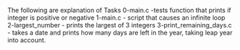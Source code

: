 The following are explanation of Tasks
0-main.c -tests function that prints if integer is positive or negative
1-main.c - script that causes an infinite loop
2-largest_number - prints the largest of 3 integers
3-print_remaining_days.c - takes a date and prints how many days are left in the year, taking leap year into account.
